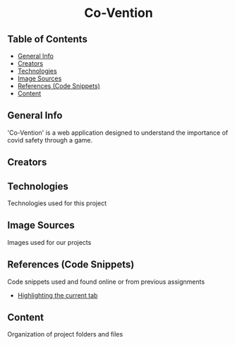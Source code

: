 <h1 align="center">Co-Vention</h1>

## Table of Contents

* [General Info](#general-info)
* [Creators](#creators)
* [Technologies](#technologies)
* [Image Sources](#image-sources)
* [References (Code Snippets)](#references)
* [Content](#content)

## General Info
'Co-Vention' is a web application designed to understand the importance of covid safety through a game.

## Creators


## Technologies
Technologies used for this project


## Image Sources
Images used for our projects


## References (Code Snippets)
Code snippets used and found online or from previous assignments
* [Highlighting the current tab](https://www.w3schools.com/howto/howto_js_tabs.asp)


## Content
Organization of project folders and files